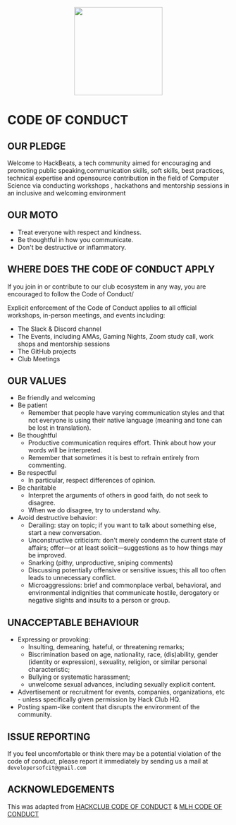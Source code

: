 <p align="center">
 <img src="https://avatars.githubusercontent.com/u/104215012?s=200&v=4" height="200" width="200">
</p>

# CODE OF CONDUCT 

## OUR PLEDGE
Welcome to HackBeats, a tech community aimed for encouraging and promoting public speaking,communication skills, soft skills, best practices, technical expertise and opensource contribution in the field of Computer Science via conducting workshops , hackathons and mentorship sessions in an inclusive and welcoming environment

## OUR MOTO 
- Treat everyone with respect and kindness.
- Be thoughtful in how you communicate.
- Don't be destructive or inflammatory.

## WHERE DOES THE CODE OF CONDUCT APPLY 

If you join in or contribute to our club ecosystem in any way, you are encouraged to follow the Code of Conduct/

Explicit enforcement of the Code of Conduct applies to all official workshops, in-person meetings, and events including:

- The Slack & Discord channel 
- The Events, including AMAs, Gaming Nights, Zoom study call, work shops and mentorship sessions 
- The GitHub projects
- Club Meetings

## OUR VALUES 

- Be friendly and welcoming
- Be patient
   - Remember that people have varying communication styles and that not everyone is using their native language (meaning and tone can be lost in translation).
- Be thoughtful
   - Productive communication requires effort. Think about how your words will be interpreted.
   - Remember that sometimes it is best to refrain entirely from commenting.
- Be respectful
   - In particular, respect differences of opinion.
- Be charitable
   - Interpret the arguments of others in good faith, do not seek to disagree.
   - When we do disagree, try to understand why.
- Avoid destructive behavior:
   - Derailing: stay on topic; if you want to talk about something else, start a new conversation.
   - Unconstructive criticism: don't merely condemn the current state of affairs; offer—or at least solicit—suggestions as to how things may be improved.
   - Snarking (pithy, unproductive, sniping comments)
   - Discussing potentially offensive or sensitive issues; this all too often leads to unnecessary conflict.
   - Microaggressions: brief and commonplace verbal, behavioral, and environmental indignities that communicate hostile, derogatory or negative slights and insults to a person or group.

## UNACCEPTABLE BEHAVIOUR

- Expressing or provoking:
  - Insulting, demeaning, hateful, or threatening remarks;
  - Biscrimination based on age, nationality, race, (dis)ability, gender (identity or expression), sexuality, religion, or similar personal characteristic;
  - Bullying or systematic harassment;
  - unwelcome sexual advances, including sexually explicit content.
- Advertisement or recruitment for events, companies, organizations, etc - unless specifically given permission by Hack Club HQ.
- Posting spam-like content that disrupts the environment of the community.

## ISSUE REPORTING 
If you feel uncomfortable or think there may be a potential violation of the code of conduct,
please report it immediately by sending us a mail at `developersofcit@gmail.com`

## ACKNOWLEDGEMENTS
This was adapted from [HACKCLUB CODE OF CONDUCT](https://hackclub.com/conduct/) & [MLH CODE OF CONDUCT](https://static.mlh.io/docs/mlh-code-of-conduct.pdf)

